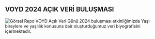 ## VOYD 2024 AÇIK VERİ BULUŞMASI
![Görsel](banner.png)
Repo VOYD Açık Veri Günü 2024 buluşması etkinliğimizde Yaşlı bireylere ve yaşlılık konusuna dair oluşturduğumuz veri biyografisini içermektedir.
